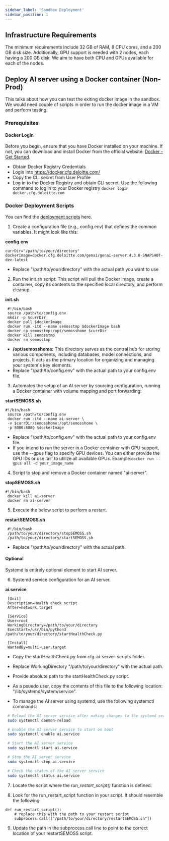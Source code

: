 ```yaml
---
sidebar_label: 'Sandbox Deployment'
sidebar_position: 1
---
```


## Infrastructure Requirements

The minimum requirements include 32 GB of RAM, 8 CPU cores, and a 200 GB disk size. Additionally, GPU support is needed with 2 nodes, each having a 200 GB disk.
We aim to have both CPU and GPUs available for each of the nodes.

## Deploy AI server using a Docker container (Non-Prod)  

This talks about how you can test the exiting docker image in the sandbox. We would need couple of scripts in order to run the docker image in a VM and perform testing.

### Prerequisites  

#### Docker Login

Before you begin, ensure that you have Docker installed on your machine. If not, you can download and install Docker from the official website: [Docker - Get Started](https://docs.docker.com/get-started/).  

* Obtain Docker Registry Credentials
* Login into https://docker.cfg.deloitte.com/
* Copy the CLI secret from User Profile
* Log in to the Docker Registry and obtain CLI secret. Use the following command to log in to your Docker registry `docker login docker.cfg.deloitte.com`

###  Docker Deployment Scripts

You can find the [deployment scripts](https://repo.semoss.org/gen-ai/cfgai-deployment/-/tree/master/dev-grade-deployment) here.

1. Create a configuration file (e.g., config.env) that defines the common variables. It might look like this: 

**config.env**
````
currDir="/path/to/your/directory"
dockerImage=docker.cfg.deloitte.com/genai/genai-server:4.3.0-SNAPSHOT-dev-latest
````
* Replace "/path/to/your/directory" with the actual path you want to use

2. Run the init.sh script: This script will pull the Docker image, create a container, copy its contents to the specified local directory, and  perform cleanup.

**init.sh**  
````
 #!/bin/bash
 source /path/to/config.env
 mkdir -p $currDir
 docker pull $dockerImage
 docker run -itd --name semosstmp $dockerImage bash
 docker cp semosstmp:/opt/semosshome $currDir
 docker kill semosstmp
 docker rm semosstmp
````
* **/opt/semosshome:** This directory serves as the central hub for storing various components, including databases, model connections,  and projects. It acts as the primary location for organizing and managing your system's key elements.
* Replace "/path/to/config.env" with the actual path to your config.env file.

3. Automates the setup of an AI server by sourcing configuration, running a Docker container with volume mapping and port forwarding:

**startSEMOSS.sh**
````
#!/bin/bash
 source /path/to/config.env
 docker run -itd --name ai-server \
 -v $currDir/semosshome:/opt/semosshome \
 -p 8080:8080 $dockerImage
````
* Replace "/path/to/config.env" with the actual path to your config.env file.
* If you intend to run the server in a Docker container with GPU support, use the --gpus flag to specify GPU devices. You can either provide the GPU IDs or use 'all' to utilize all available GPUs. Example:`docker run --gpus all -d your_image_name`

4. Script to stop and remove a Docker container named "ai-server".

**stopSEMOSS.sh**
````
#!/bin/bash
 docker kill ai-server
 docker rm ai-server
````

5. Execute the below script to perform a restart.

**restartSEMOSS.sh**
````
 #!/bin/bash
 /path/to/your/directory/stopSEMOSS.sh
 /path/to/your/directory/startSEMOSS.sh
````
* Replace "/path/to/your/directory" with the actual path.

#### Optional  
Systemd is entirely optional element to start AI server.  

6. Systemd service configuration for an AI server.

**ai.service**
````
 [Unit]
 Description=Health check script
 After=network.target

 [Service]
 User=root
 WorkingDirectory=/path/to/your/directory
 ExecStart=/usr/bin/python3 /path/to/your/directory/startHealthCheck.py

 [Install]
 WantedBy=multi-user.target
````
* Copy the startHealthCheck.py from cfg-ai-server-scripts folder.
* Replace WorkingDirectory "/path/to/your/directory" with the actual path.
* Provide absolute path to the startHealthCheck.py script.
* As a psuedo user, copy the contents of this file to the following location: "/lib/systemd/system/service".

* To manage the AI server using systemd, use the following systemctl commands:

``` bash 
 # Reload the AI server service after making changes to the systemd service file
 sudo systemctl daemon-reload 

 # Enable the AI server service to start on boot
 sudo systemctl enable ai.service 

 # Start the AI server service
 sudo systemctl start ai.service 

 # Stop the AI server service
 sudo systemctl stop ai.service 

 # Check the status of the AI server service
 sudo systemctl status ai.service 
 ```

7. Locate the script where the *run_restart_script()* function is defined.

8. Look for the run_restart_script function in your script. It should resemble the following:

````
def run_restart_script():
    # replace this with the path to your restart script
    subprocess.call(["/path/to/your/directory/restartSEMOSS.sh"])
````

9. Update the path in the subprocess.call line to point to the correct location of your restartSEMOSS script.

